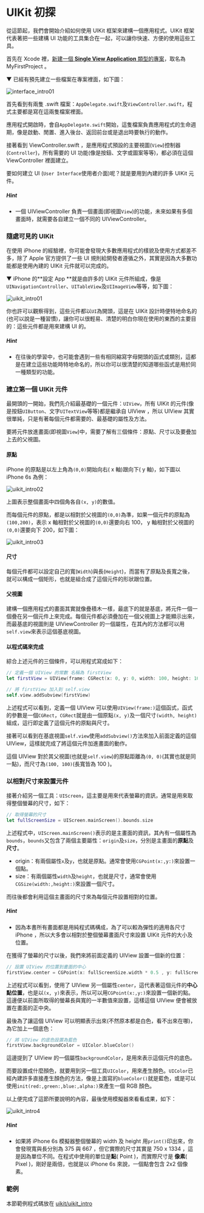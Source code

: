 # UIKit 初探

從這節起，我們會開始介紹如何使用 UIKit 框架來建構一個應用程式。UIKit 框架代表著把一些建構 UI 功能的工具集合在一起，可以讓你快速、方便的使用這些工具。

首先在 Xcode 裡，[新建一個 **Single View Application** 類型的專案](../more/open_project.md#create_a_new_project)，取名為 MyFirstProject 。

▼ 已經有預先建立一些檔案在專案裡面，如下圖：

![interface_intro01](../images/interface_intro/interface_intro01.png)

首先看到有兩隻 .swift 檔案：`AppDelegate.swift`及`ViewController.swift`，程式主要都是寫在這兩隻檔案裡面。

應用程式開啟時，會自`AppDelegate.swift`開始，這隻檔案負責應用程式的生命週期，像是啟動、閒置、進入後台、返回前台或是退出時要執行的動作。

接著看到 ViewController.swift ，是應用程式預設的主要視圖(`View`)控制器(`Controller`)，所有需要的 UI 功能(像是按鈕、文字或圖案等等)，都必須在這個 ViewController 裡面建立。

要如何建立 UI (`User Interface`使用者介面)呢？就是要用到內建的許多 UIKit 元件。

##### Hint

- 一個 UIViewController 負責一個畫面(即視圖`View`)的功能，未來如果有多個畫面時，就需要各自建立一個不同的 UIViewController。


### 隨處可見的 UIKit

在使用 iPhone 的經驗裡，你可能會發現大多數應用程式的樣貌及使用方式都差不多，除了 Apple 官方提供了一些 UI 規則給開發者遵循之外，其實是因為大多數功能都是使用內建的 UIKit 元件就可以完成的。

▼ iPhone 的**設定 App **就是由許多的 UIKit 元件所組成，像是`UINavigationController`、`UITableView`及`UIImageView`等等，如下圖：

![uikit_intro01](../images/uikit_intro/uikit_intro01.png)

你也許可以觀察得到，這些元件都以`UI`為開頭，這是在 UIKit 設計時便特地命名的(也可以說是一種習慣)，讓你可以很輕易、清楚的明白你現在使用的東西的主要目的：這些元件都是用來建構 UI 的。

##### Hint

- 在往後的學習中，也可能會遇到一些有相同縮寫字母開頭的函式或類別，這都是在建立這些功能時特地命名的，所以你可以很清楚的知道哪些函式是用於同一種類型的功能。


### 建立第一個 UIKit 元件

最開頭的一開始，我們先介紹最基礎的一個元件：`UIView`，所有 UIKit 的元件(像是按鈕`UIButton`、文字`UITextView`等等)都是繼承自 UIView ，所以 UIView 其實很單純，只是有著每個元件都需要的、最基礎的屬性及方法。

要將元件放進畫面(即視圖`View`)中，需要了解有三個條件：原點、尺寸以及要疊加上去的父視圖。

#### 原點

iPhone 的原點是以左上角為`(0,0)`開始向右( x 軸)跟向下( y 軸)，如下圖以 iPhone 6s 為例：

![uikit_intro02](../images/uikit_intro/uikit_intro02.png)

上圖表示整個畫面中四個角各自`(x, y)`的數值。

而每個元件的原點，都是以相對於父視圖的`(0,0)`為準，如果一個元件的原點為`(100,200)`，表示 x 軸相對於父視圖的`(0,0)`還要向右 100， y 軸相對於父視圖的`(0,0)`還要向下 200，如下圖：

![uikit_intro03](../images/uikit_intro/uikit_intro03.png)

#### 尺寸

每個元件都可以設定自己的寬(`Width`)與長(`Height`)，而當有了原點及長寬之後，就可以構成一個矩形，也就是組合成了這個元件的形狀跟位置。

#### 父視圖

建構一個應用程式的畫面其實就像疊積木一樣，最底下的就是基底，將元件一個一個疊在另一個元件上來完成。每個元件都必須疊加在一個父視圖上才能顯示出來，而最基底的視圖則是 UIViewController 的一個屬性，在其內的方法都可以用`self.view`來表示這個基底視圖。

#### 以程式碼來完成

綜合上述元件的三個條件，可以用程式寫成如下：

```swift
// 定義一個 UIView 的常數 名稱為 firstView
let firstView = UIView(frame: CGRect(x: 0, y: 0, width: 100, height: 100))

// 將 firstView 加入到 self.view
self.view.addSubview(firstView)

```

上述程式可以看到，定義一個 UIView 可以使用`UIView(frame:)`這個函式，函式的參數是一個`CGRect`，`CGRect`就是由一個原點`(x, y)`及一個尺寸`(width, height)`組成，這行即定義了這個元件的原點與尺寸。

接著可以看到在基底視圖`self.view`使用`addSubview()`方法來加入前面定義的這個 UIView，這樣就完成了將這個元件加進畫面的動作。

這個 UIView 對於其父視圖(也就是`self.view`)的原點距離為`(0, 0)`(其實也就是同一點)，而尺寸為`(100, 100)`(長寬皆為 100 )。


### 以相對尺寸來設置元件

接著介紹另一個工具：`UIScreen`，這主要是用來代表螢幕的資訊，通常是用來取得整個螢幕的尺寸，如下：

```swift
// 取得螢幕的尺寸
let fullScreenSize = UIScreen.mainScreen().bounds.size

```

上述程式中，`UIScreen.mainScreen()`表示的是主畫面的資訊，其內有一個屬性為`bounds`，`bounds`又包含了兩個主要屬性：`origin`及`size`，分別是主畫面的**原點**及**尺寸**。

- origin：有兩個屬性`x`及`y`，也就是原點。通常會使用`CGPoint(x:,y:)`來設置一個點。
- size：有兩個屬性`width`及`height`，也就是尺寸，通常會使用`CGSize(width:,height:)`來設置一個尺寸。

而往後都會利用這個主畫面的尺寸來為每個元件設置相對的位置。

##### Hint

- 因為本書所有畫面都是用純程式碼構成，為了可以較為彈性的適用各尺寸 iPhone ，所以大多會以相對於整個螢幕畫面尺寸來設置 UIKit 元件的大小及位置。

在獲得了螢幕的尺寸以後，我們來將前面定義的 UIView 設置一個新的位置：

```swift
// 設置 UIView 的位置到畫面的中心
firstView.center = CGPoint(x: fullScreenSize.width * 0.5 , y: fullScreenSize.height * 0.5)

```

上述程式可以看到，使用了 UIView 另一個屬性`center`，這代表著這個元件的**中心點位置**，也是以`(x, y)`來表示，所以可以用`CGPoint(x:,y:)`來設置一個新的點。這邊便以前面所取得的螢幕長與寬的一半數值來設置，這樣這個 UIView 便會被放置在畫面的正中央。

最後為了讓這個 UIView 可以明顯表示出來(不然原本都是白色，看不出來在哪)，為它加上一個底色：

```swift
// 將 UIView 的底色設置為藍色
firstView.backgroundColor = UIColor.blueColor()

```

這邊提到了 UIView 的一個屬性`backgroundColor`，是用來表示這個元件的底色。

而要設置成什麼顏色，就要用到另一個工具`UIColor`，用來產生顏色。`UIColor`已經內建許多直接產生顏色的方法，像是上面寫的`blueColor()`就是藍色，或是可以使用`init(red:,green:,blue:,alpha:)`來產生一個 RGB 顏色。

以上便完成了這節所要說明的內容，最後使用模擬器來看看成果，如下：

![uikit_intro4](../images/uikit_intro/uikit_intro04.png)

##### Hint

- 如果將 iPhone 6s 模擬器整個螢幕的 width 及 height 用`print()`印出來，你會發現寬與長分別為 375 與 667 ，但它實際的尺寸其實是 750 x 1334 ，這是因為單位不同。在程式中使用的單位是**點**( Point )，而實際尺寸是 **像素**( Pixel )，剛好是兩倍，也就是以 iPhone 6s 來說，一個點會包含 2x2 個像素。


### 範例

本節範例程式碼放在 [uikit/uikit_intro](https://github.com/itisjoe/swiftgo_files/tree/master/uikit/uikit_intro)

